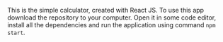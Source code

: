 This is the simple calculator, created with React JS.
To use this app download the repository to your computer. 
Open it in some code editor, install all the dependencies and run the application using command `npm start`.

